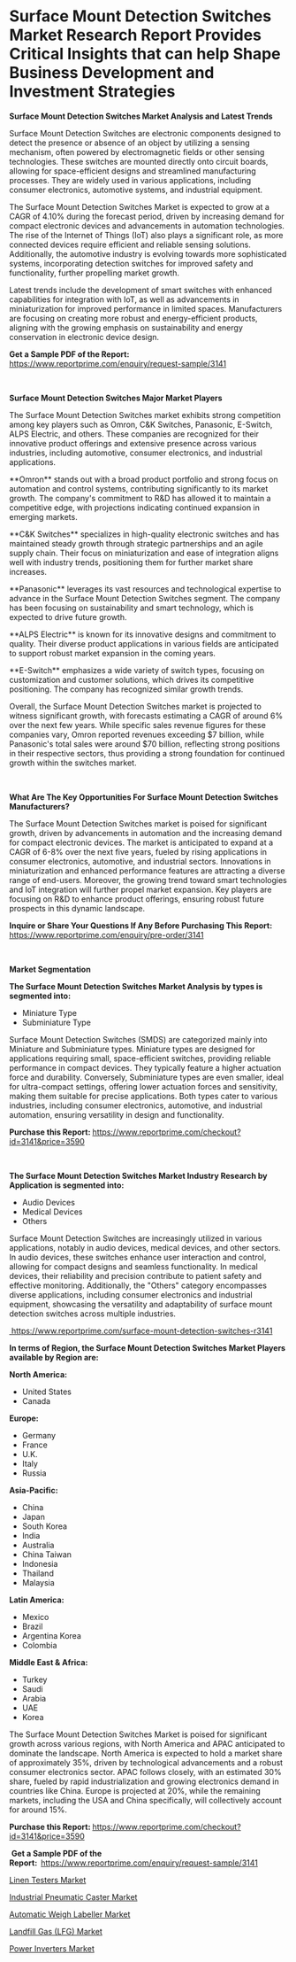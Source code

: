 <p><h1>Surface Mount Detection Switches Market Research Report Provides Critical Insights that can help Shape Business Development and Investment Strategies</h1></p><p><strong>Surface Mount Detection Switches Market Analysis and Latest Trends</strong></p>
<p><p>Surface Mount Detection Switches are electronic components designed to detect the presence or absence of an object by utilizing a sensing mechanism, often powered by electromagnetic fields or other sensing technologies. These switches are mounted directly onto circuit boards, allowing for space-efficient designs and streamlined manufacturing processes. They are widely used in various applications, including consumer electronics, automotive systems, and industrial equipment.</p><p>The Surface Mount Detection Switches Market is expected to grow at a CAGR of 4.10% during the forecast period, driven by increasing demand for compact electronic devices and advancements in automation technologies. The rise of the Internet of Things (IoT) also plays a significant role, as more connected devices require efficient and reliable sensing solutions. Additionally, the automotive industry is evolving towards more sophisticated systems, incorporating detection switches for improved safety and functionality, further propelling market growth.</p><p>Latest trends include the development of smart switches with enhanced capabilities for integration with IoT, as well as advancements in miniaturization for improved performance in limited spaces. Manufacturers are focusing on creating more robust and energy-efficient products, aligning with the growing emphasis on sustainability and energy conservation in electronic device design.</p></p>
<p><strong>Get a Sample PDF of the Report:&nbsp;</strong> <a href="https://www.reportprime.com/enquiry/request-sample/3141?utm_campaign=1087&utm_medium=2&utm_source=Github&utm_content=ia&utm_term=28102024&utm_id=surface-mount-detection-switches">https://www.reportprime.com/enquiry/request-sample/3141</a></p>
<p>&nbsp;</p>
<p><strong>Surface Mount Detection Switches Major Market Players</strong></p>
<p><p>The Surface Mount Detection Switches market exhibits strong competition among key players such as Omron, C&K Switches, Panasonic, E-Switch, ALPS Electric, and others. These companies are recognized for their innovative product offerings and extensive presence across various industries, including automotive, consumer electronics, and industrial applications.</p><p>**Omron** stands out with a broad product portfolio and strong focus on automation and control systems, contributing significantly to its market growth. The company's commitment to R&D has allowed it to maintain a competitive edge, with projections indicating continued expansion in emerging markets. </p><p>**C&K Switches** specializes in high-quality electronic switches and has maintained steady growth through strategic partnerships and an agile supply chain. Their focus on miniaturization and ease of integration aligns well with industry trends, positioning them for further market share increases.</p><p>**Panasonic** leverages its vast resources and technological expertise to advance in the Surface Mount Detection Switches segment. The company has been focusing on sustainability and smart technology, which is expected to drive future growth.</p><p>**ALPS Electric** is known for its innovative designs and commitment to quality. Their diverse product applications in various fields are anticipated to support robust market expansion in the coming years.</p><p>**E-Switch** emphasizes a wide variety of switch types, focusing on customization and customer solutions, which drives its competitive positioning. The company has recognized similar growth trends.</p><p>Overall, the Surface Mount Detection Switches market is projected to witness significant growth, with forecasts estimating a CAGR of around 6% over the next few years. While specific sales revenue figures for these companies vary, Omron reported revenues exceeding $7 billion, while Panasonic's total sales were around $70 billion, reflecting strong positions in their respective sectors, thus providing a strong foundation for continued growth within the switches market.</p></p>
<p>&nbsp;</p>
<p><strong>What Are The Key Opportunities For Surface Mount Detection Switches Manufacturers?</strong></p>
<p><p>The Surface Mount Detection Switches market is poised for significant growth, driven by advancements in automation and the increasing demand for compact electronic devices. The market is anticipated to expand at a CAGR of 6-8% over the next five years, fueled by rising applications in consumer electronics, automotive, and industrial sectors. Innovations in miniaturization and enhanced performance features are attracting a diverse range of end-users. Moreover, the growing trend toward smart technologies and IoT integration will further propel market expansion. Key players are focusing on R&D to enhance product offerings, ensuring robust future prospects in this dynamic landscape.</p></p>
<p><strong>Inquire or Share Your Questions If Any Before Purchasing This Report:</strong> <a href="https://www.reportprime.com/enquiry/pre-order/3141?utm_campaign=1087&utm_medium=2&utm_source=Github&utm_content=ia&utm_term=28102024&utm_id=surface-mount-detection-switches">https://www.reportprime.com/enquiry/pre-order/3141</a></p>
<p>&nbsp;</p>
<p><strong>Market Segmentation</strong></p>
<p><strong>The Surface Mount Detection Switches Market Analysis by types is segmented into:</strong></p>
<p><ul><li>Miniature Type</li><li>Subminiature Type</li></ul></p>
<p><p>Surface Mount Detection Switches (SMDS) are categorized mainly into Miniature and Subminiature types. Miniature types are designed for applications requiring small, space-efficient switches, providing reliable performance in compact devices. They typically feature a higher actuation force and durability. Conversely, Subminiature types are even smaller, ideal for ultra-compact settings, offering lower actuation forces and sensitivity, making them suitable for precise applications. Both types cater to various industries, including consumer electronics, automotive, and industrial automation, ensuring versatility in design and functionality.</p></p>
<p><strong>Purchase this Report:&nbsp;</strong><a href="https://www.reportprime.com/checkout?id=3141&price=3590&utm_campaign=1087&utm_medium=2&utm_source=Github&utm_content=ia&utm_term=28102024&utm_id=surface-mount-detection-switches">https://www.reportprime.com/checkout?id=3141&price=3590</a></p>
<p>&nbsp;</p>
<p><strong>The Surface Mount Detection Switches Market Industry Research by Application is segmented into:</strong></p>
<p><ul><li>Audio Devices</li><li>Medical Devices</li><li>Others</li></ul></p>
<p><p>Surface Mount Detection Switches are increasingly utilized in various applications, notably in audio devices, medical devices, and other sectors. In audio devices, these switches enhance user interaction and control, allowing for compact designs and seamless functionality. In medical devices, their reliability and precision contribute to patient safety and effective monitoring. Additionally, the "Others" category encompasses diverse applications, including consumer electronics and industrial equipment, showcasing the versatility and adaptability of surface mount detection switches across multiple industries.</p></p>
<p><a href="https://www.reportprime.com/surface-mount-detection-switches-r3141?utm_campaign=1087&utm_medium=2&utm_source=Github&utm_content=ia&utm_term=28102024&utm_id=surface-mount-detection-switches">&nbsp;https://www.reportprime.com/surface-mount-detection-switches-r3141</a></p>
<p><strong>In terms of Region, the Surface Mount Detection Switches Market Players available by Region are:</strong></p>
<p>
    <p> <strong> North America: </strong>
        <ul>
            <li>United States</li>
            <li>Canada</li>
        </ul>
        </p> 
    <p> <strong> Europe: </strong>
        <ul>
            <li>Germany</li>
            <li>France</li>
            <li>U.K.</li>
            <li>Italy</li>
            <li>Russia</li>
        </ul>
        </p> 
    <p> <strong> Asia-Pacific: </strong>
        <ul>
            <li>China</li>
            <li>Japan</li>
            <li>South Korea</li>
            <li>India</li>
            <li>Australia</li>
            <li>China Taiwan</li>
            <li>Indonesia</li>
            <li>Thailand</li>
            <li>Malaysia</li>
        </ul>
        </p> 
    <p> <strong> Latin America: </strong>
        <ul>
            <li>Mexico</li>
            <li>Brazil</li>
            <li>Argentina Korea</li>
            <li>Colombia</li>
        </ul>
        </p> 
    <p> <strong> Middle East & Africa: </strong>
        <ul>
            <li>Turkey</li>
            <li>Saudi</li>
            <li>Arabia</li>
            <li>UAE</li>
            <li>Korea</li>
        </ul>
    </p>
    </p>
<p><p>The Surface Mount Detection Switches Market is poised for significant growth across various regions, with North America and APAC anticipated to dominate the landscape. North America is expected to hold a market share of approximately 35%, driven by technological advancements and a robust consumer electronics sector. APAC follows closely, with an estimated 30% share, fueled by rapid industrialization and growing electronics demand in countries like China. Europe is projected at 20%, while the remaining markets, including the USA and China specifically, will collectively account for around 15%.</p></p>
<p><strong>Purchase this Report: </strong><a href="https://www.reportprime.com/checkout?id=3141&price=3590&utm_campaign=1087&utm_medium=2&utm_source=Github&utm_content=ia&utm_term=28102024&utm_id=surface-mount-detection-switches">https://www.reportprime.com/checkout?id=3141&price=3590</a></p>
<p>&nbsp;<strong>Get a Sample PDF of the Report:&nbsp;&nbsp;</strong><a href="https://www.reportprime.com/enquiry/request-sample/3141?utm_campaign=1087&utm_medium=2&utm_source=Github&utm_content=ia&utm_term=28102024&utm_id=surface-mount-detection-switches">https://www.reportprime.com/enquiry/request-sample/3141</a></p>
<p><strong></strong></p>
<p><p><a href="https://www.linkedin.com/pulse/linen-testers-market-penetration-strategies-untapped-markets-exg3e?utm_campaign=1087&utm_medium=2&utm_source=Github&utm_content=ia&utm_term=28102024&utm_id=surface-mount-detection-switches">Linen Testers Market</a></p><p><a href="https://issuu.com/reportprime-2/docs/industrial-pneumatic-caster-market-_6d4c4700da5e52?utm_campaign=1087&utm_medium=2&utm_source=Github&utm_content=ia&utm_term=28102024&utm_id=surface-mount-detection-switches">Industrial Pneumatic Caster Market</a></p><p><a href="https://issuu.com/reportprime-2/docs/automatic-weigh-labeller-market-siz_1479c5134d0333?utm_campaign=1087&utm_medium=2&utm_source=Github&utm_content=ia&utm_term=28102024&utm_id=surface-mount-detection-switches">Automatic Weigh Labeller Market</a></p><p><a href="https://www.linkedin.com/pulse/strategic-roadmap-success-global-landfill-gas-lfg-market-z3ghf?trk=public_post_embed_feed-article-content&utm_campaign=1087&utm_medium=2&utm_source=Github&utm_content=ia&utm_term=28102024&utm_id=surface-mount-detection-switches">Landfill Gas (LFG) Market</a></p><p><a href="https://github.com/benjigwozdzus/Market-Research-Report-List-1/blob/main/power-inverters-market.md?utm_campaign=1087&utm_medium=2&utm_source=Github&utm_content=ia&utm_term=28102024&utm_id=surface-mount-detection-switches">Power Inverters Market</a></p></p>